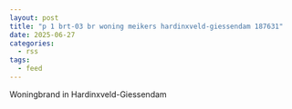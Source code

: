 ```yaml
---
layout: post
title: "p 1 brt-03 br woning meikers hardinxveld-giessendam 187631"
date: 2025-06-27
categories: 
  - rss
tags: 
  - feed
---
```


Woningbrand in Hardinxveld-Giessendam
